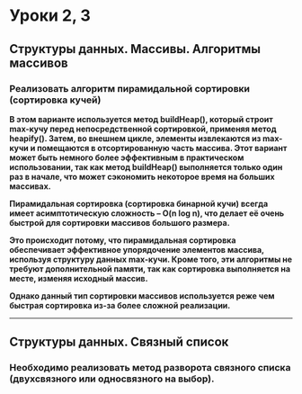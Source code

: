 # Уроки 2, 3

## **Структуры данных. Массивы. Алгоритмы массивов**

### **Реализовать алгоритм пирамидальной сортировки (сортировка кучей)**

**В этом варианте используется метод buildHeap(), который строит max-кучу перед непосредственной сортировкой, применяя метод heapify(). Затем, во внешнем цикле, элементы извлекаются из max-кучи и помещаются в отсортированную часть массива. Этот вариант может быть немного более эффективным в практическом использовании, так как метод buildHeap() выполняется только один раз в начале, что может сэкономить некоторое время на больших массивах.**

**Пирамидальная сортировка (сортировка бинарной кучи) всегда имеет асимптотическую сложность – O(n log n), что делает её очень быстрой для сортировки массивов большого размера.**

**Это происходит потому, что пирамидальная сортировка обеспечивает эффективное упорядочение элементов массива, используя структуру данных max-кучи. Кроме того, эти алгоритмы не требуют дополнительной памяти, так как сортировка выполняется на месте, изменяя исходный массив.**

**Однако данный тип сортировки массивов используется реже чем быстрая сортировка из-за более сложной реализации.**

 ---

## **Структуры данных. Связный список**

### **Необходимо реализовать метод разворота связного списка (двухсвязного или односвязного на выбор).**

